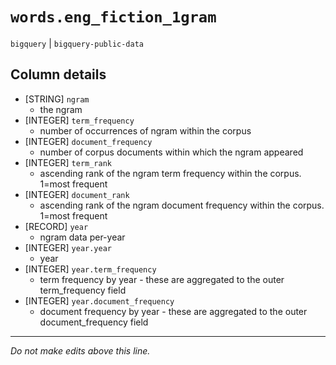 # `words.eng_fiction_1gram`
`bigquery` | `bigquery-public-data`

## Column details
* [STRING]    `ngram`
  - the ngram
* [INTEGER]   `term_frequency`
  - number of occurrences of ngram within the corpus
* [INTEGER]   `document_frequency`
  - number of corpus documents within which the ngram appeared
* [INTEGER]   `term_rank`
  - ascending rank of the ngram term frequency within the corpus. 1=most frequent
* [INTEGER]   `document_rank`
  - ascending rank of the ngram document frequency within the corpus. 1=most frequent
* [RECORD]    `year`
  - ngram data per-year
* [INTEGER]   `year.year`
  - year
* [INTEGER]   `year.term_frequency`
  - term frequency by year - these are aggregated to the outer term_frequency field
* [INTEGER]   `year.document_frequency`
  - document frequency by year - these are aggregated to the outer document_frequency field

-------------------------------------------------------------------------------
*Do not make edits above this line.*
